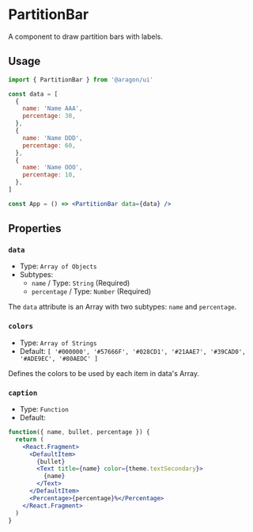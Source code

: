 # PartitionBar

A component to draw partition bars with labels.

## Usage

```jsx
import { PartitionBar } from '@aragon/ui'

const data = [
  {
    name: 'Name AAA',
    percentage: 30,
  },
  {
    name: 'Name DDD',
    percentage: 60,
  },
  {
    name: 'Name OOO',
    percentage: 10,
  },
]

const App = () => <PartitionBar data={data} />
```

## Properties

### `data`

- Type: `Array of Objects`
- Subtypes:
  - `name` / Type: `String` (Required)
  - `percentage` / Type: `Number` (Required)

The `data` attribute is an Array with two subtypes: `name` and `percentage`.

### `colors`

- Type: `Array of Strings`
- Default: `[ '#000000', '#57666F', '#028CD1', '#21AAE7', '#39CAD0', '#ADE9EC', '#80AEDC' ]`

Defines the colors to be used by each item in data's Array.

### `caption`

- Type: `Function`
- Default:

```jsx
function({ name, bullet, percentage }) {
  return (
    <React.Fragment>
      <DefaultItem>
        {bullet}
        <Text title={name} color={theme.textSecondary}>
          {name}
        </Text>
      </DefaultItem>
      <Percentage>{percentage}%</Percentage>
    </React.Fragment>
  )
}
```
